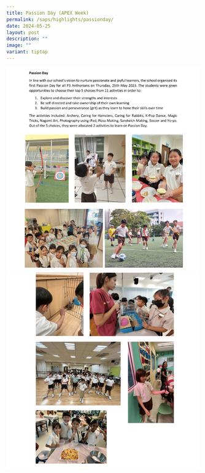 ```yaml
---
title: Passion Day (APEX Week)
permalink: /saps/highlights/passionday/
date: 2024-05-25
layout: post
description: ""
image: ""
variant: tiptap
---
```

![](/images/APEX%20week/passion%20day%201.jpg)
![](/images/APEX%20week/passion%20day%202.jpg)
